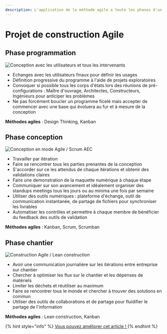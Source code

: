 ```yaml
---
description: L'application de la méthode agile a toute les phases d'un projet
---
```


# Projet de construction Agile

## Phase programmation

![Conception avec les utilisateurs et tous les intervenants](../../.gitbook/assets/agile-aec-user-l.jpg)

* Echanges avec les utilisateurs finaux pour définir les usages
* Définition progressive du programme à l'aide de projets exploratoires
* Convoquer si possible tous les corps d'états lors des réunions de pré-configurations : Maître d'ouvrage, Architectes, Constructeurs, Ingénieurs pour anticiper les problèmes 
* Ne pas forcément boucler un programme ficelé mais accepter de commencer avec une base qui évoluera au fur et à mesure de la conception

**Méthodes agiles** : Design Thinking, Kanban

## Phase conception

![Conception en mode Agile / Scrum AEC](../../.gitbook/assets/agile-architecture-design-l.jpg)

* Travailler par itération 
* Faire se rencontrer tous les parties prenantes de la conception 
* S'accorder sur ce les attendus de chaque itérations et obtenir des validations claires 
* Faire une demonstration de la maquette numérique à chaque étape
* Communiquer sur son avancement et idéalement organiser des standups meetings tous les jours ou au minima une fois par semaine
* Utiliser des outils numériques : plateforme d'échange, outil de communication instantanée, de partage de fichiers pour synchroniser les livrables 
* Automatiser les contrôles et permettre à chaque membre de bénéficier du feedback des outils de validation

**Méthodes agiles** : Kanban, Scrum, Scrumban

## Phase chantier

![Construction Agile / Lean construction](../../.gitbook/assets/lean-construction-l.jpg)

* Avoir une communication journalière sur les itérations entre entreprise sur chantier
* Chercher à optimiser les flux sur le chantier et les dépenses de  matériels
* Limiter les déchets et réutiliser au maximum 
* Faire se rencontrer tous le monde et chercher à trouver des solutions en commun 
* Utiliser des outils de collaborations et de partage pour fluidifier le partage de l'information

**Méthodes agiles** : Lean construction, Kanban

{% hint style="info" %}
[Vous pouvez améliorer cet article ! ](../communaute-agile-bim/contribuer.md)
{% endhint %}

